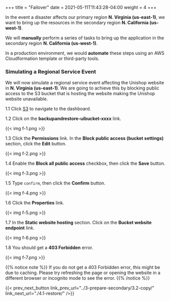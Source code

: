 +++
title = "Failover"
date =  2021-05-11T11:43:28-04:00
weight = 4
+++

In the event a disaster affects our primary region **N. Virginia (us-east-1)**, we want to bring up the resources in the secondary region **N. California (us-west-1)**.

We will **manually** perform a series of tasks to bring up the application in the secondary region **N. California (us-west-1)**.  

In a production environment, we would **automate** these steps using an AWS Cloudformation template or third-party tools. 

### Simulating a Regional Service Event

We will now simulate a regional service event affecting the Unishop website in **N. Virginia (us-east-1)**.  We are going to achieve this by blocking public access to the S3 bucket that is hosting the website making the Unishop website unavailable.

1.1 Click [S3](https://console.aws.amazon.com/s3/home?region=us-east-1#/) to navigate to the dashboard.

1.2 Click on the **backupandrestore-uibucket-xxxx** link.

{{< img f-1.png >}}

1.3 Click the **Permissions** link. In the **Block public access (bucket settings)** section, click the **Edit** button.

{{< img f-2.png >}}

1.4 Enable the **Block all public access** checkbox, then click the **Save** button.

{{< img f-3.png >}}

1.5 Type `confirm`, then click the **Confirm** button.

{{< img f-4.png >}}

1.6 Click the **Properties** link.  

{{< img f-5.png >}}

1.7 In the **Static website hosting** section.  Click on the **Bucket website endpoint** link.

{{< img f-6.png >}}

1.8  You should get a **403 Forbidden** error.

{{< img f-7.png >}}

{{% notice note %}}
If you do not get a 403 Forbidden error, this might be due to caching.  Please try refreshing the page or opening the website in a different browser or incognito mode to see the error.
{{% /notice  %}}

{{< prev_next_button link_prev_url="../3-prepare-secondary/3.2-copy/" link_next_url="./4.1-restore/" />}}


